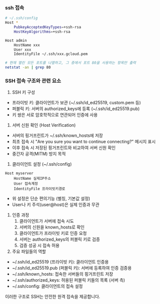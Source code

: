
### ssh 접속

```bash
# ~/.ssh/config
Host *
    PubkeyAcceptedKeyTypes=+ssh-rsa
    HostKeyAlgorithms=+ssh-rsa

Host admin
    HostName xxx
    User xxx
    IdentityFile ~/.ssh/xxx.gcloud.pem
```

```bash
# 현재 열린 모든 포트를 나열하고, 그 중에서 포트 80을 사용하는 항목만 출력
netstat -an | grep 80
```


### SSH 접속 구조와 관련 요소

1. SSH 키 구성
- 프라이빗 키: 클라이언트가 보관 (~/.ssh/id_ed25519, custom.pem 등)
- 퍼블릭 키: 서버의 authorized_keys에 등록 (~/.ssh/id_ed25519.pub)
- 키 쌍은 서로 암호학적으로 연관되어 인증에 사용
1. 서버 신원 확인 (Host Verification)
- 서버의 핑거프린트가 ~/.ssh/known_hosts에 저장
- 최초 접속 시 "Are you sure you want to continue connecting?" 메시지 표시
- 이후 접속 시 저장된 핑거프린트와 비교하여 서버 신원 확인
- 중간자 공격(MITM) 방지 목적
1. 클라이언트 설정 (~/.ssh/config)

```
Host myserver
    HostName 실제IP주소
    User 접속계정
    IdentityFile 프라이빗키경로

```

- 위 설정은 단순 편의기능 (별칭, 기본값 설정)
- User나 키 주석(user@host)은 실제 인증과 무관
1. 인증 과정
    1. 클라이언트가 서버에 접속 시도
    2. 서버의 신원을 known_hosts로 확인
    3. 클라이언트가 프라이빗 키로 인증 요청
    4. 서버는 authorized_keys의 퍼블릭 키로 검증
    5. 검증 성공 시 접속 허용
2. 주요 파일들의 역할
- ~/.ssh/id_ed25519 (프라이빗 키): 클라이언트 인증용
- ~/.ssh/id_ed25519.pub (퍼블릭 키): 서버에 등록하여 인증 검증용
- ~/.ssh/known_hosts: 접속한 서버들의 핑거프린트 저장
- ~/.ssh/authorized_keys: 허용된 퍼블릭 키들의 목록 (서버 측)
- ~/.ssh/config: 클라이언트의 접속 설정

이러한 구조로 SSH는 안전한 원격 접속을 제공합니다.
